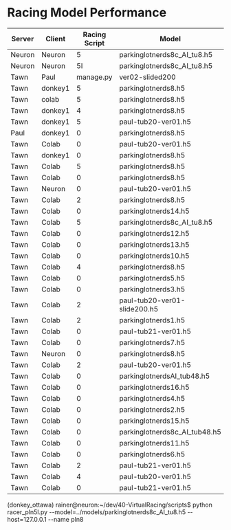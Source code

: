 # Racing Model Performance

| Server | Client |Racing Script  | Model                         | no laps | fastest time | ping(ms) |
|--------|--------|---------------|-------------------------------|---------|--------------|----------|
| Neuron   | Neuron | 5             | parkinglotnerds8c_AI_tu8.h5  | 10+       | 17.88        | 0.06      |
| Neuron   | Neuron | 5l             | parkinglotnerds8c_AI_tu8.h5  | 10       | 18.20        | 0.06      |
| Tawn   | Paul   | manage.py      | ver02-slided200           | 3       | 18.26        | 80       |
| Tawn   | donkey1| 5              | parkinglotnerds8.h5           | 21      | 18.34        | 80       |
| Tawn   | colab  | 5              | parkinglotnerds8.h5           | 10      | 18.54        | 160       |
| Tawn   | donkey1| 4              | parkinglotnerds8.h5           | 3       | 18.60        | 80       |
| Tawn   | donkey1| 5              | paul-tub20-ver01.h5           | 4       | 18.78        | 80      |
| Paul   | donkey1| 0              | parkinglotnerds8.h5           | 10+      | 19.06        | 75       |
| Tawn   | Colab  | 0              | paul-tub20-ver01.h5           | 6       | 19.32        | 160      |
| Tawn   | donkey1| 0              | parkinglotnerds8.h5           | 13      | 19.46        | 80       |
| Tawn   | Colab  | 5              | parkinglotnerds8.h5           | 10      | 19.50        | 160       |
| Tawn   | Colab  | 0              | parkinglotnerds8.h5           | 7+      | 19.66        | 160      |
| Tawn   | Neuron | 0              | paul-tub20-ver01.h5           | 2       | 19.80        | 220      |
| Tawn   | Colab  | 2              | parkinglotnerds8.h5           | 3       | 19.86        | 160      |
| Tawn   | Colab  | 0              | parkinglotnerds14.h5          | 2       | 19.78        | 160      |
| Tawn   | Colab  | 5             | parkinglotnerds8c_AI_tu8.h5  | 3       | 19.98        | 160      |
| Tawn   | Colab  | 0              | parkinglotnerds12.h5          | 6       | 20.10        | 160      |
| Tawn   | Colab  | 0              | parkinglotnerds13.h5          | 2       | 20.36        | 160      |
| Tawn   | Colab  | 0              | parkinglotnerds10.h5          | 2       | 20.74        | 220      |
| Tawn   | Colab  | 4              | parkinglotnerds8.h5           | 3       | 20.80        | 220      |
| Tawn   | Colab  | 0              | parkinglotnerds5.h5           | 3       | 20.90        | 220      |
| Tawn   | Colab  | 0              | parkinglotnerds3.h5           | 2       | 21.88        | 220      |
| Tawn   | Colab  | 2              | paul-tub20-ver01-slide200.h5  | 1       | 21.76        | 220      |
| Tawn   | Colab  | 2              | parkinglotnerds1.h5           | 3       | 22.04        | 220      |
| Tawn   | Colab  | 0              | paul-tub21-ver01.h5           | 1       | 22.94        | 220      |
| Tawn   | Colab  | 0              | parkinglotnerds7.h5           | 1       | 24.10        | 220      |
| Tawn   | Neuron | 0              | parkinglotnerds8.h5           | 2       | 24.30        | 0.05     |
| Tawn   | Colab  | 2              | paul-tub20-ver01.h5           | 1       | 24.94        | 220      |
| Tawn   | Colab  | 0              | parkinglotnerdsAI_tub48.h5    | 1       | 24.72        | 220      |
| Tawn   | Colab  | 0              | parkinglotnerds16.h5          | 2       | 23.00        | 220      |
| Tawn   | Colab  | 0              | parkinglotnerds4.h5           | 1       | 24.82        | 220      |
| Tawn   | Colab  | 0              | parkinglotnerds2.h5           | 1       | 25.20        | 220      |
| Tawn   | Colab  | 0              | parkinglotnerds15.h5          | 2+      | 35.72        | 220      |
| Tawn   | Colab  | 0              | parkinglotnerds8c_AI_tub48.h5 | 0       | DQ           | 220      |
| Tawn   | Colab  | 0              | parkinglotnerds11.h5          | DQ      |              | 220      |
| Tawn   | Colab  | 0              | parkinglotnerds6.h5           | DQ      |              | 220      |
| Tawn   | Colab  | 2              | paul-tub21-ver01.h5           | DQ      |              | 220      |
| Tawn   | Colab  | 4              | paul-tub20-ver01.h5           | DQ      |              | 220      |
| Tawn   | Colab  | 0              | paul-tub21-ver01.h5           | DQ      |              | 220      |

(donkey_ottawa) rainer@neuron:~/dev/40-VirtualRacing/scripts$ python racer_pln5l.py --model=../models/parkinglotnerds8c_AI_tu8.h5 --host=127.0.0.1 --name pln8
